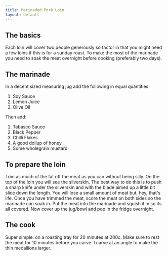 ```yaml
---
title: Marinaded Pork Loin
layout: default
---
```


## The basics
Each loin will cover two people generously so factor in that you might need a few loins if this is for a sunday roast.  To make the most of the marinade you need to soak the meat overnight before cooking (preferably two days).

## The marinade
In a decent sized measuring jug add the following in equal quantities:

1. Soy Sauce
1. Lemon Juice
1. Olive Oil

Then add:

1. Tabasco Sauce
1. Black Pepper
1. Chilli Flakes
1. A good dollup of honey
1. Some wholegrain mustard

## To prepare the loin
Trim as much of the fat off the meat as you can without being silly.  On the top of the loin you will see the silverskin.  The best way to do this is to push a sharp knife under the silverskin and with the blade aimed up a little bit slice down the length.  You will lose a small amount of meat but, hey, that's life.  Once you have trimmed the meat, score the meat on both sides so the marinade can soak in.  Put the meat into the marinade and squish it in so its all covered.  Now cover up the jug/bowl and pop in the fridge overnight.

## The cook
Super simple: on a roasting tray for 20 minutes at 200c.  Make sure to rest the meat for 10 minutes before you carve.  I carve at an angle to make the thin medallions larger.
